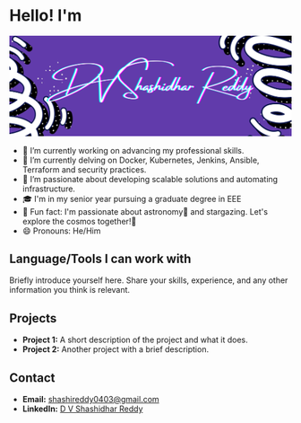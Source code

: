 # Hello! I'm

![Profile Image](https://github.com/Shashi2504/Shashi2504/blob/main/Profile.png?raw=true)

- 🔭 I’m currently working on advancing my professional skills.
- 🌱 I’m currently delving on Docker, Kubernetes, Jenkins, Ansible, Terraform and security practices.
- 🚀 I’m passionate about developing scalable solutions and automating infrastructure.
- 🎓 I'm in my senior year pursuing a graduate degree in EEE
- 🌟 Fun fact: I'm passionate about astronomy🌠 and stargazing. Let's explore the cosmos together!🔭
- 😄 Pronouns: He/Him

## Language/Tools I can work with


Briefly introduce yourself here. Share your skills, experience, and any other information you think is relevant.

## Projects

- **Project 1:** A short description of the project and what it does.
- **Project 2:** Another project with a brief description.

## Contact

- **Email:** shashireddy0403@gmail.com
- **LinkedIn:** [D V Shashidhar Reddy](https://linkedin.com/in/yourprofile)


